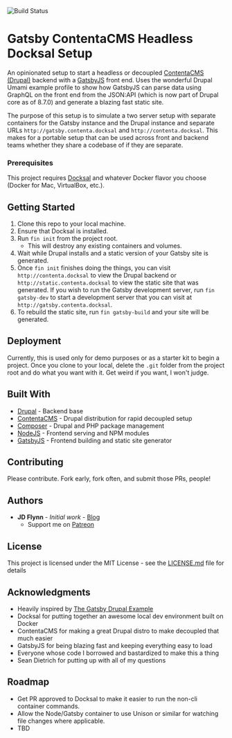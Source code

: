 <img src="https://travis-ci.com/JDDoesDev/docksal-decoupled.svg?branch=master" alt="Build Status">

# Gatsby ContentaCMS Headless Docksal Setup

An opinionated setup to start a headless or decoupled [ContentaCMS (Drupal)](https://www.contentacms.org/) backend with a [GatsbyJS](https://gatsbyjs.org) front end. Uses the wonderful Drupal Umami example profile to show how GatsbyJS can parse data using GraphQL on the front end from the JSON:API (which is now part of Drupal core as of 8.7.0) and generate a blazing fast static site.

The purpose of this setup is to simulate a two server setup with separate containers for the Gatsby instance and the Drupal instance and separate URLs `http://gatsby.contenta.docksal` and `http://contenta.docksal`.  This makes for a portable setup that can be used across front and backend teams whether they share a codebase of if they are separate.

### Prerequisites

This project requires [Docksal](https://docksal.io) and whatever Docker flavor you choose (Docker for Mac, VirtualBox, etc.).

## Getting Started

1. Clone this repo to your local machine.
2. Ensure that Docksal is installed.
3. Run `fin init` from the project root.
    * This will destroy any existing containers and volumes.
4. Wait while Drupal installs and a static version of your Gatsby site is generated.
5. Once `fin init` finishes doing the things, you can visit `http://contenta.docksal` to view the Drupal backend or `http://static.contenta.docksal` to view the static site that was generated.  If you wish to run the Gatsby development server, run `fin gatsby-dev` to start a development server that you can visit at `http://gatsby.contenta.docksal`.
6. To rebuild the static site, run `fin gatsby-build` and your site will be generated.

## Deployment

Currently, this is used only for demo purposes or as a starter kit to begin a project.  Once you clone to your local, delete the `.git` folder from the project root and do what you want with it. Get weird if you want, I won't judge.

## Built With

* [Drupal](https://drupal.org) - Backend base
* [ContentaCMS](https://www.contentacms.org) - Drupal distribution for rapid decoupled setup
* [Composer](http://getcomposer.org) - Drupal and PHP package management
* [NodeJS](https://nodejs.org) - Frontend serving and NPM modules
* [GatsbyJS](https://gatsbyjs.org/) - Frontend building and static site generator

## Contributing

Please contribute.  Fork early, fork often, and submit those PRs, people!

## Authors

* **JD Flynn** - *Initial work* - [Blog](http://www.jamesdflynn.com)
  * Support me on [Patreon](https://patreon.com/jddoesthings)

## License

This project is licensed under the MIT License - see the [LICENSE.md](LICENSE.md) file for details

## Acknowledgments

* Heavily inspired by [The Gatsby Drupal Example](https://using-drupal.gatsbyjs.org/)
* Docksal for putting together an awesome local dev environment built on Docker
* ContentaCMS for making a great Drupal distro to make decoupled that much easier
* GatsbyJS for being blazing fast and keeping everything easy to load
* Everyone whose code I borrowed and bastardized to make this a thing
* Sean Dietrich for putting up with all of my questions

## Roadmap

* Get PR approved to Docksal to make it easier to run the non-cli container commands.
* Allow the Node/Gatsby container to use Unison or similar for watching file changes where applicable.
* TBD
